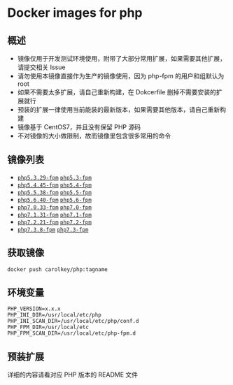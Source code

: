 # Docker images for php

## 概述

- 镜像仅用于开发测试环境使用，附带了大部分常用扩展，如果需要其他扩展，请提交相关 Issue
- 请勿使用本镜像直接作为生产的镜像使用，因为 php-fpm 的用户和组默认为 root
- 如果不需要太多扩展，请自己重新构建，在 Dokcerfile 删掉不需要安装的扩展就行
- 预装的扩展一律使用当前能装的最新版本，如果需要其他版本，请自己重新构建
- 镜像基于 CentOS7，并且没有保留 PHP 源码
- 不对镜像的大小做限制，故而镜像里包含很多常用的命令

## 镜像列表

- [`php5.3.29-fpm`](php5.3.29-fpm/README.md) [`php5.3-fpm`](php5.3.29-fpm/README.md)
- [`php5.4.45-fpm`](php5.4.45-fpm/README.md) [`php5.4-fpm`](php5.4.45-fpm/README.md)
- [`php5.5.38-fpm`](php5.5.38-fpm/README.md) [`php5.5-fpm`](php5.5.38-fpm/README.md)
- [`php5.6.40-fpm`](php5.6.40-fpm/README.md) [`php5.6-fpm`](php5.6.40-fpm/README.md)
- [`php7.0.33-fpm`](php7.0.33-fpm/README.md) [`php7.0-fpm`](php7.0.33-fpm/README.md)
- [`php7.1.31-fpm`](php7.1.31-fpm/README.md) [`php7.1-fpm`](php7.1.31-fpm/README.md)
- [`php7.2.21-fpm`](php7.2.21-fpm/README.md) [`php7.2-fpm`](php7.2.21-fpm/README.md)
- [`php7.3.8-fpm`](php7.3.8-fpm/README.md) [`php7.3-fpm`](php7.3.8-fpm/README.md)

## 获取镜像

```
docker push carolkey/php:tagname
```

## 环境变量

```
PHP_VERSION=x.x.x
PHP_INI_DIR=/usr/local/etc/php
PHP_INI_SCAN_DIR=/usr/local/etc/php/conf.d
PHP_FPM_DIR=/usr/local/etc
PHP_FPM_SCAN_DIR=/usr/local/etc/php-fpm.d
```

## 预装扩展

详细的内容请看对应 PHP 版本的 README 文件
